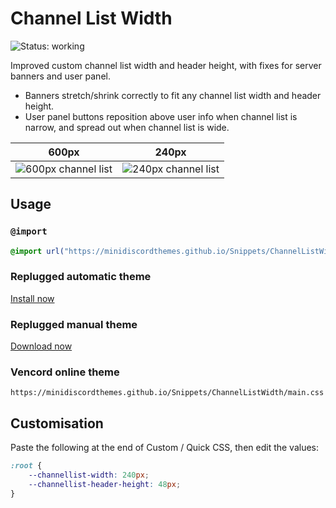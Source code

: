 [previewWide]: https://minidiscordthemes.github.io/Snippets/ChannelListWidth/preview-wide.avif
[previewNarrow]: https://minidiscordthemes.github.io/Snippets/ChannelListWidth/preview-narrow.avif

# Channel List Width
![Status: working](https://img.shields.io/badge/status-working-green?style=flat-square)

Improved custom channel list width and header height, with fixes for server banners and user panel.

- Banners stretch/shrink correctly to fit any channel list width and header height.
- User panel buttons reposition above user info when channel list is narrow, and spread out when channel list is wide.

| 600px                              | 240px                                |
| ---------------------------------- | ------------------------------------ |
| ![600px channel list][previewWide] | ![240px channel list][previewNarrow] |

## Usage
### `@import`
```css
@import url("https://minidiscordthemes.github.io/Snippets/ChannelListWidth/main.css");
```
### Replugged automatic theme
[Install now](https://replugged.dev/install?identifier=net.saltssaumure.ChannelListWidth)
### Replugged manual theme
[Download now](https://github.com/MiniDiscordThemes/Snippets/releases/latest/download/net.saltssaumure.ChannelListWidth.asar)
### Vencord online theme
```
https://minidiscordthemes.github.io/Snippets/ChannelListWidth/main.css
```

## Customisation
Paste the following at the end of Custom / Quick CSS, then edit the values:
```css
:root {
    --channellist-width: 240px;
    --channellist-header-height: 48px;
}
```